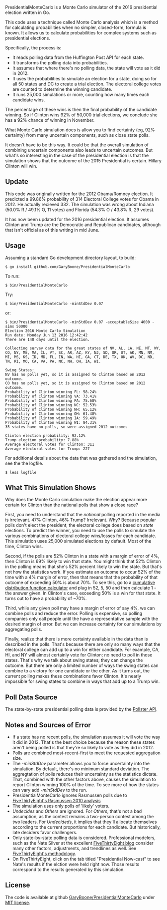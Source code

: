 PresidentialMonteCarlo is a Monte Carlo simulator of the 2016 presidential election written in Go. 

This code uses a technique called Monte Carlo analysis which is a method for calculating probabilities when no simpler, closed-form, formula is known. It allows us to calculate probabilities for complex systems such as presidential elections. 

Specifically, the process is:

* It reads polling data from the Huffington Post API for each state.
* It transforms the polling data into probabilities.
* It assumes that where there's no polling data, the state will vote as it did in 2012.
* It uses the probabilities to simulate an election for a state, doing so for all 50 states and DC to create a trial election. The electoral college votes are counted to determine the winning candidate.
* It runs 25,000 simulations or more, counting how many times each candidate wins. 

The percentage of these wins is then the final probability of the candidate winning. So if Clinton wins 92% of 50,000 trial elections, we conclude she has a 92% chance of winning in November.

What Monte Carlo simulation does is allow you to find certainty (eg, 92% certainty) from many uncertain components, such as close state polls. 

It doesn't have to be this way. It could be that the overall simulation of combining uncertain components also leads to uncertain outcomes. But what's so interesting in the case of the presidential election is that the simulation shows that the outcome of the 2015 Presidential is certain. Hillary Clinton will win.
 
## Update ##

This code was originally written for the 2012 Obama/Romney election. It predicted a 99.86% probability of 314 Electoral College votes for Obama in 2012. He actually recieved 332. The simulation was wrong about Indiana (50.0% R / 49.1% O, 11 votes) and Florida (54.3% O / 43.8% R, 29 votes).

It has now been updated for the 2016 presidential election. It assumes Clinton and Trump are the Democratic and Republican candidates, although that isn't official as of this writing in mid June.

## Usage ##

Assuming a standard Go development directory layout, to build:
	
	$ go install github.com/GaryBoone/PresidentialMonteCarlo

To run:

	$ bin/PresidentialMonteCarlo

Try:

	$ bin/PresidentialMonteCarlo -minStdDev 0.07

or:
  
    $ bin/PresidentialMonteCarlo -minStdDev 0.07 -acceptableSize 4000 -sims 50000
	Election 2016 Monte Carlo Simulation
	Run date: Monday Jun 13 2016 12:42:42
	There are 148 days until the election.

	Collecting survey data for the great states of NV, AL, LA, NE, MT, WY, CO, NY, ME, MA, IL, VT, SC, AR, AZ, KY, NJ, SD, OR, UT, AK, MN, NM, MI, MS, KS, ID, MD, FL, IN, WA, HI, GA, CT, DE, TX, OK, WV, DC, ND, TN, RI, MO, CA, VA, PA, NC, NH, OH, IA, WI.

	Swing States:
	NV has no polls yet, so it is assigned to Clinton based on 2012 outcome.
	CO has no polls yet, so it is assigned to Clinton based on 2012 outcome.
	Probability of Clinton winning FL: 58.24%
	Probability of Clinton winning VA: 73.41%
	Probability of Clinton winning PA: 75.68%
	Probability of Clinton winning NC: 52.53%
	Probability of Clinton winning NH: 65.12%
	Probability of Clinton winning OH: 61.48%
	Probability of Clinton winning IA: 59.49%
	Probability of Clinton winning WI: 84.31%
	35 states have no polls, so were assigned 2012 outcomes

	Clinton election probability: 92.12%
	Trump election probability: 7.88%
	Average electoral votes for Clinton: 311
	Average electoral votes for Trump: 227

For additional details about the data that was gathered and the simulation, see the the logfile.

	$ less logfile


## What This Simulation Shows ##


Why does the Monte Carlo simulation make the election appear more certain for Clinton than the national polls that show a close race?

First, you need to understand that the _national_ polling reported in the media is irrelevant. 47% Clinton, 46% Trump? Irrelevant. Why? Because popular polls don't elect the president; the electoral college does based on _state_ elections. To predict the winner, you need to use the polls to simulate the various combinations of electoral college wins/losses for each candidate. This simulation uses 25,000 simulated elections by default. Most of the time, Clinton wins.

Second, if the polls are 52% Clinton in a state with a margin of error of 4%, then Clinton is 69% likely to win that state. You might think that 52% Clinton in the polling means that she's 52% percent likely to win the state. But that's not how the statistics work. If you estimate an outcome to occur 52% of the time with a 4% margin of error, then that means that the probability of that outcome of exceeding 50% is about 70%. To see this, go to a [cumulative distribution function calculator](http://www.danielsoper.com/statcalc3/calc.aspx?id=53) and plug in 52, 5, 50 and then calculate 1 - the answer given. In Clinton's case, exceeding 50% is a win for that state. It turns out to have a probability of ~70%. 

Third, while any given poll may have a margin of error of say 4%, we can combine polls and reduce the error. Polling is expensive, so polling companies only call people until the have a representative sample with the desired margin of error. But we can increase certainty for our simulations by aggregating polls. 

Finally, realize that there is more certainty available in the data than is described in the polls. That's because there are only so many ways that the electoral college can add up to a win for either candidate. For example, CA, HI, and NY will almost certainly vote for Clinton; no need to poll in those states. That's why we talk about swing states; they can change the outcome. But there are only a limited number of ways the swing states can combine to a victory for one candidate or the other. As it turns out, the current polling makes these combinations favor Clinton. It's nearly impossible for swing states to combine in ways that add up to a Trump win.


## Poll Data Source ##

The state-by-state presidential polling data is provided by the [Pollster API](http://elections.huffingtonpost.com/pollster/api).


## Notes and Sources of Error ##

* If a state has no recent polls, the simulation assumes it will vote the  way it did in 2012. That's the best choice because the reason these states aren't being polled is that they're so likely to vote as they did in 2012.
* Polls are combined most-recent-first to meet the requested aggregation size.
* The _-minStdDev_ parameter allows you to force uncertainty into the simulation. By default, there's no minimum standard deviation. The aggregtation of polls reduces their uncertainty as the statistics dictate. That, combined with the other factors above, causes the simulation to report Clinton winning 100% of the time. To see more of how the states can vary add _-minStdDev_ to the run.
* PresidentialMonteCarlo ignores Rasmussen polls due to [FiveThirtyEight's Rasmussen 2010 analysis](http://fivethirtyeight.blogs.nytimes.com/2010/11/04/rasmussen-polls-were-biased-and-inaccurate-quinnipiac-surveyusa-performed-strongly/)
* The simulation uses only polls of 'likely' voters.
* _Undecides_ and _Others_ are ignored. For _Others_, that's not a bad assumption, as the contest remains a two-person contest among the two leaders. For _Undecideds_, it implies that they'll allocate themselves according to the current proportions for each candidate. But historically, late deciders favor challengers.
* Only state-by-state polling data is considered. Professional modelers, such as the Nate Silver at the excellent [FiveThirtyEight blog](http://fivethirtyeight.blogs.nytimes.com/) consider many other factors, adjustments, and trendlines as well. See [FiveThirtyEight's methodology](http://fivethirtyeight.blogs.nytimes.com/methodology/). 
* On FiveThirtyEight, click on the tab titled "Presidential Now-cast" to see Nate's results if the elction were held right now. Those results correspond to the results generated by this simulation. 


## License ##
The code is available at github [GaryBoone/PresidentialMonteCarlo](https://github.com/GaryBoone/PresidentialMonteCarlo) under [MIT license](http://opensource.org/licenses/mit-license.php).
